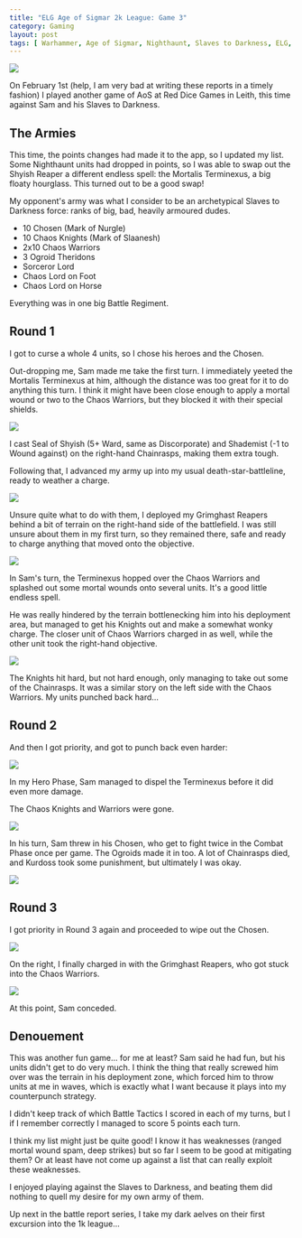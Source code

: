 ```yaml
---
title: "ELG Age of Sigmar 2k League: Game 3"
category: Gaming
layout: post
tags: [ Warhammer, Age of Sigmar, Nighthaunt, Slaves to Darkness, ELG, Red Dice Games ]
---
```


![](/images/2023/02/battles/nighthaunt-vs-s2d/enemy-army.jpg)

On February 1st (help, I am very bad at writing these reports in a timely fashion) I played another game of AoS at Red Dice Games in Leith, this time against Sam and his Slaves to Darkness.

<!--more-->

## The Armies

This time, the points changes had made it to the app, so I updated my list. Some Nighthaunt units had dropped in points, so I was able to swap out the Shyish Reaper a different endless spell: the Mortalis Terminexus, a big floaty hourglass. This turned out to be a good swap!

My opponent's army was what I consider to be an archetypical Slaves to Darkness force: ranks of big, bad, heavily armoured dudes.

- 10 Chosen (Mark of Nurgle)
- 10 Chaos Knights (Mark of Slaanesh)
- 2x10 Chaos Warriors
- 3 Ogroid Theridons
- Sorceror Lord
- Chaos Lord on Foot
- Chaos Lord on Horse 

Everything was in one big Battle Regiment.

## Round 1

I got to curse a whole 4 units, so I chose his heroes and the Chosen. 

Out-dropping me, Sam made me take the first turn. I immediately yeeted the Mortalis Terminexus at him, although the distance was too great for it to do anything this turn. I think it might have been close enough to apply a mortal wound or two to the Chaos Warriors, but they blocked it with their special shields.

![](/images/2023/02/battles/nighthaunt-vs-s2d/round-1-turn-1-hourglass.jpg)

I cast Seal of Shyish (5+ Ward, same as Discorporate) and Shademist (-1 to Wound against) on the right-hand Chainrasps, making them extra tough.

Following that, I advanced my army up into my usual death-star-battleline, ready to weather a charge.

![](/images/2023/02/battles/nighthaunt-vs-s2d/round-1-turn-1.jpg)

Unsure quite what to do with them, I deployed my Grimghast Reapers behind a bit of terrain on the right-hand side of the battlefield. I was still unsure about them in my first turn, so they remained there, safe and ready to charge anything that moved onto the objective.

![](/images/2023/02/battles/nighthaunt-vs-s2d/round-1-turn-1-reapers.jpg)

In Sam's turn, the Terminexus hopped over the Chaos Warriors and splashed out some mortal wounds onto several units. It's a good little endless spell.

He was really hindered by the terrain bottlenecking him into his deployment area, but managed to get his Knights out and make a somewhat wonky charge. The closer unit of Chaos Warriors charged in as well, while the other unit took the right-hand objective.

![](/images/2023/02/battles/nighthaunt-vs-s2d/round-1-turn-2.jpg)

The Knights hit hard, but not hard enough, only managing to take out some of the Chainrasps. It was a similar story on the left side with the Chaos Warriors. My units punched back hard...

## Round 2

And then I got priority, and got to punch back even harder:

![](/images/2023/02/battles/nighthaunt-vs-s2d/round-2-turn-1.jpg)

In my Hero Phase, Sam managed to dispel the Terminexus before it did even more damage.

The Chaos Knights and Warriors were gone. 

![](/images/2023/02/battles/nighthaunt-vs-s2d/round-2-turn-2.jpg)

In his turn, Sam threw in his Chosen, who get to fight twice in the Combat Phase once per game. The Ogroids made it in too. A lot of Chainrasps died, and Kurdoss took some punishment, but ultimately I was okay.

![](/images/2023/02/battles/nighthaunt-vs-s2d/round-2-turn-2-combat.jpg)

## Round 3

I got priority in Round 3 again and proceeded to wipe out the Chosen. 

![](/images/2023/02/battles/nighthaunt-vs-s2d/round-3-turn-1.jpg)

On the right, I finally charged in with the Grimghast Reapers, who got stuck into the Chaos Warriors.

![](/images/2023/02/battles/nighthaunt-vs-s2d/round-3-turn-1-reapers.jpg)

At this point, Sam conceded.

## Denouement

This was another fun game... for me at least? Sam said he had fun, but his units didn't get to do very much. I think the thing that really screwed him over was the terrain in his deployment zone, which forced him to throw units at me in waves, which is exactly what I want because it plays into my counterpunch strategy.

I didn't keep track of which Battle Tactics I scored in each of my turns, but I if I remember correctly I managed to score 5 points each turn.

I think my list might just be quite good! I know it has weaknesses (ranged mortal wound spam, deep strikes) but so far I seem to be good at mitigating them? Or at least have not come up against a list that can really exploit these weaknesses.

I enjoyed playing against the Slaves to Darkness, and beating them did nothing to quell my desire for my own army of them.

Up next in the battle report series, I take my dark aelves on their first excursion into the 1k league...